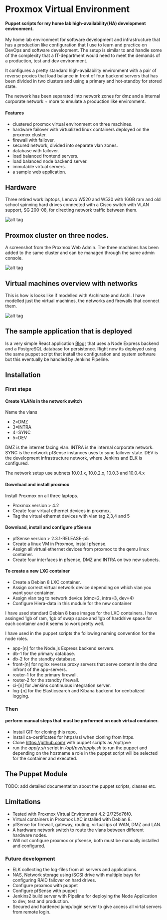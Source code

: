 # Proxmox Virtual Environment
#### Puppet scripts for my home lab high-availability(HA) development environment.
My home lab environment for software development and infrastructure
that has a production like configuration that I use to learn and
practice on DevOps and software development. The setup is similar
to and handle some of the complexity that a IT-department would
need to meet the demands of a production, test and dev environment.

It configures a pretty standard high-availability environment with a
pair of reverse proxies that load balance in front of four backend
servers that has been divided in two clusters and using a primary
and hot-standby for stored state.

The network has been
separated into network zones for dmz and a internal corporate
network + more to emulate a production like environment.

#### Features
* clustered proxmox virtual environment on three machines.
* hardware failover with virtualized linux containers deployed on the proxmox cluster.
* firewall with failover.
* secured network, divided into separate vlan zones.
* database with failover.
* load balanced frontend servers.
* load balanced node backend server.
* immutable virtual servers.
* a sample web application.

## Hardware
Three retired work laptops, Lenovo W520 and W530 with 16GB ram
 and old school spinning hard drives connected with a Cisco
 switch with VLAN support, SG 200-08, for directing network
 traffic between them.

![alt tag](doc/machines.jpg)

## Proxmox cluster on three nodes.
A screenshot from the Proxmox Web Admin. The three machines has
been added to the same cluster and can be managed through the
same admin console.

![alt tag](doc/pve.jpg)

## Virtual machines overview with networks
This is how is looks like if modelled with Archimate and Archi.
I have modelled just the virtual machines, the networks and firewalls
that connect them.

![alt tag](doc/virtual.jpg)

## The sample application that is deployed
Is a very simple React application [Blogr](https://github.com/dniel/blogr-workshop)
that uses a Node Express backend and a PostgreSQL database for
persistence. Right now its deployed using the same puppet script
that install the configuration and system software but this
eventually be handled by Jenkins Pipeline.

## Installation
### First steps
#### Create VLANs in the network switch
Name the vlans
* 2=DMZ
* 3=INTRA
* 4=SYNC
* 5=DEV

DMZ is the internet facing vlan.
INTRA is the internal corporate network.
SYNC is the network pfSense instances uses to sync failover state.
DEV is the development infrastructure network, where Jenkins and ELK is configured.

The network setup use subnets 10.0.1.x, 10.0.2.x, 10.0.3 and 10.0.4.x

#### Download and install proxmox
Install Proxmox on all three laptops.
* Proxmox version > 4.2
* Create four virtual ethernet devices in proxmox.
* Tag the virtual ethernet devices with vlan tag 2,3,4 and 5

#### Download, install and configure pfSense
* pfSense version > 2.3.1-RELEASE-p5
* Create a linux VM in Proxmox, install pfsense.
* Assign all virtual ethernet devices from proxmox to the qemu linux container.
* Create four interfaces in pfsense, DMZ and INTRA on two new subnets.

#### To create a new LXC container
* Create a Debian 8 LXC container.
* Assign correct virtual network device depending on which vlan you want your container.
* Assign vlan tag to network device (dmz=2, intra=3, dev=4)
* Configure Hiera-data in this module for the new container

I have used standard Debian 8 base images for the LXC containers.
I have assinged 1gb of ram, 1gb of swap space and 1gb of harddrive space for each container
and it seems to work pretty well.

I have used in the puppet scripts the following naming convention
for the node roles.
* app-[n] for the Node.js Express backend servers.
* db-1 for the primary database.
* db-2 for the standby database.
* front-[n] for nginx reverse proxy servers that serve content in the dmz infront of the app-servers.
* router-1 for the primary firewall.
* router-2 for the standby firewall.
* ci-[n] for Jenkins continuous integration server.
* log-[n] for the Elasticsearch and Kibana backend for centralized logging.

### Then
#### perform manual steps that must be performed on each virtual container.
* Install GIT for cloning this repo,
* Install ca-certificates for https/ssl when cloning from https.
* Clone https://github.com/ with puppet scripts as /opt/pve
* run the *apply.sh* script in */opt/pve/apply.sh* to run the puppet and
depending on the hostname a role in the puppet script will be selected
for the container and executed.

## The Puppet Module
TODO: add detailed documentation about the puppet scripts, classes etc.

## Limitations
* Tested with Proxmox Virtual Environment 4.2-2/725d76f0.
* Virtual containers in Proxmox LXC installed with Debian 8.
* pfSense for firewall, gateway, routing, virtual ips of WAN, DMZ and LAN.
* A hardware network switch to route the vlans between different hardware nodes.
* Will not configure proxmox or pfsense, both must be manually installed and configured.

### Future development
* ELK collecting the log-files from all servers and applications.
* NAS, Network storage using iSCSI drive with multiple bays for configuring RAID failover on hard drives.
* Configure proxmox with puppet
* Configure pfSense with puppet
* Jenkins2 build server with Pipeline for deploying the Node Application to dev, test and production.
* Secured and hardened jump/login server to give access all virtal servers from remote login.